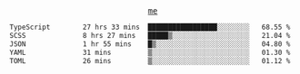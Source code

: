 <p align="center">
  <samp>
    <a href="https://yiwwhl.com">me</a>
  </samp>
</p>

<!--START_SECTION:waka-->

```txt
TypeScript        27 hrs 33 mins  █████████████████░░░░░░░░   68.55 %
SCSS              8 hrs 27 mins   █████▒░░░░░░░░░░░░░░░░░░░   21.04 %
JSON              1 hr 55 mins    █▒░░░░░░░░░░░░░░░░░░░░░░░   04.80 %
YAML              31 mins         ▒░░░░░░░░░░░░░░░░░░░░░░░░   01.30 %
TOML              26 mins         ▒░░░░░░░░░░░░░░░░░░░░░░░░   01.12 %
```

<!--END_SECTION:waka-->